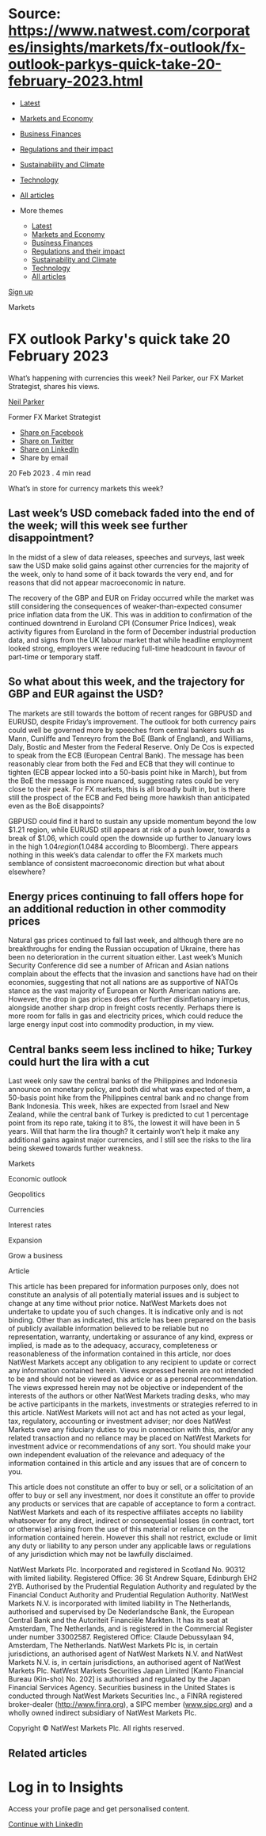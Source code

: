 # Source: https://www.natwest.com/corporates/insights/markets/fx-outlook/fx-outlook-parkys-quick-take-20-february-2023.html

* [Latest](https://www.natwest.com/corporates/insights.html)
* [Markets and Economy](https://www.natwest.com/corporates/insights/markets.html)
* [Business Finances](https://www.natwest.com/corporates/insights/finance.html)
* [Regulations and their impact](https://www.natwest.com/corporates/insights/regulation.html)
* [Sustainability and Climate](https://www.natwest.com/corporates/insights/sustainability.html)
* [Technology](https://www.natwest.com/corporates/insights/technology.html)
* [All articles](https://www.natwest.com/corporates/insights/all-articles.html)
* More themes

  + [Latest](https://www.natwest.com/corporates/insights.html "link")
  + [Markets and Economy](https://www.natwest.com/corporates/insights/markets.html "link")
  + [Business Finances](https://www.natwest.com/corporates/insights/finance.html "link")
  + [Regulations and their impact](https://www.natwest.com/corporates/insights/regulation.html "link")
  + [Sustainability and Climate](https://www.natwest.com/corporates/insights/sustainability.html "link")
  + [Technology](https://www.natwest.com/corporates/insights/technology.html "link")
  + [All articles](https://www.natwest.com/corporates/insights/all-articles.html "link")

[Sign up](https://www.natwest.com/corporates/insights/email-preferences/subscribe.html "Subscribe to receive our latest insights by email")

Markets

# FX outlook Parky's quick take 20 February 2023

What’s happening with currencies this week? Neil Parker, our FX Market Strategist, shares his views.

[Neil Parker](https://www.natwest.com/content/natwest_com/en_uk/corporates/insights/authors/neil-parker.html)

Former FX Market Strategist

* [Share on Facebook ](https://www.facebook.com/sharer/sharer.php?u=https://www.natwest.com/corporates/insights/markets/fx-outlook/fx-outlook-parkys-quick-take-20-february-2023.html)
* [Share on Twitter ](https://www.twitter.com/share?url=https://www.natwest.com/corporates/insights/markets/fx-outlook/fx-outlook-parkys-quick-take-20-february-2023.html)
* [Share on LinkedIn ](http://www.linkedin.com/shareArticle?mini=true&url=https://www.natwest.com/corporates/insights/markets/fx-outlook/fx-outlook-parkys-quick-take-20-february-2023.html)
* Share by email 

20 Feb 2023
. 4 min read

What’s in store for currency markets this week?

## Last week’s USD comeback faded into the end of the week; will this week see further disappointment?

In the midst of a slew of data releases, speeches and surveys, last week saw the USD make solid gains against other currencies for the majority of the week, only to hand some of it back towards the very end, and for reasons that did not appear macroeconomic in nature.

The recovery of the GBP and EUR on Friday occurred while the market was still considering the consequences of weaker-than-expected consumer price inflation data from the UK. This was in addition to confirmation of the continued downtrend in Euroland CPI (Consumer Price Indices), weak activity figures from Euroland in the form of December industrial production data, and signs from the UK labour market that while headline employment looked strong, employers were reducing full-time headcount in favour of part-time or temporary staff.

## So what about this week, and the trajectory for GBP and EUR against the USD?

The markets are still towards the bottom of recent ranges for GBPUSD and EURUSD, despite Friday’s improvement. The outlook for both currency pairs could well be governed more by speeches from central bankers such as Mann, Cunliffe and Tenreyro from the BoE (Bank of England), and Williams, Daly, Bostic and Mester from the Federal Reserve. Only De Cos is expected to speak from the ECB (European Central Bank). The message has been reasonably clear from both the Fed and ECB that they will continue to tighten (ECB appear locked into a 50-basis point hike in March), but from the BoE the message is more nuanced, suggesting rates could be very close to their peak. For FX markets, this is all broadly built in, but is there still the prospect of the ECB and Fed being more hawkish than anticipated even as the BoE disappoints?

GBPUSD could find it hard to sustain any upside momentum beyond the low $1.21 region, while EURUSD still appears at risk of a push lower, towards a break of $1.06, which could open the downside up further to January lows in the high $1.04 region ($1.0484 according to Bloomberg). There appears nothing in this week’s data calendar to offer the FX markets much semblance of consistent macroeconomic direction but what about elsewhere?

## Energy prices continuing to fall offers hope for an additional reduction in other commodity prices

Natural gas prices continued to fall last week, and although there are no breakthroughs for ending the Russian occupation of Ukraine, there has been no deterioration in the current situation either. Last week’s Munich Security Conference did see a number of African and Asian nations complain about the effects that the invasion and sanctions have had on their economies, suggesting that not all nations are as supportive of NATOs stance as the vast majority of European or North American nations are. However, the drop in gas prices does offer further disinflationary impetus, alongside another sharp drop in freight costs recently. Perhaps there is more room for falls in gas and electricity prices, which could reduce the large energy input cost into commodity production, in my view.

## Central banks seem less inclined to hike; Turkey could hurt the lira with a cut

Last week only saw the central banks of the Philippines and Indonesia announce on monetary policy, and both did what was expected of them, a 50-basis point hike from the Philippines central bank and no change from Bank Indonesia. This week, hikes are expected from Israel and New Zealand, while the central bank of Turkey is predicted to cut 1 percentage point from its repo rate, taking it to 8%, the lowest it will have been in 5 years. Will that harm the lira though? It certainly won’t help it make any additional gains against major currencies, and I still see the risks to the lira being skewed towards further weakness.

Markets

Economic outlook

Geopolitics

Currencies

Interest rates

Expansion

Grow a business

Article

This article has been prepared for information purposes only, does not constitute an analysis of all potentially material issues and is subject to change at any time without prior notice. NatWest Markets does not undertake to update you of such changes. It is indicative only and is not binding. Other than as indicated, this article has been prepared on the basis of publicly available information believed to be reliable but no representation, warranty, undertaking or assurance of any kind, express or implied, is made as to the adequacy, accuracy, completeness or reasonableness of the information contained in this article, nor does NatWest Markets accept any obligation to any recipient to update or correct any information contained herein. Views expressed herein are not intended to be and should not be viewed as advice or as a personal recommendation. The views expressed herein may not be objective or independent of the interests of the authors or other NatWest Markets trading desks, who may be active participants in the markets, investments or strategies referred to in this article. NatWest Markets will not act and has not acted as your legal, tax, regulatory, accounting or investment adviser; nor does NatWest Markets owe any fiduciary duties to you in connection with this, and/or any related transaction and no reliance may be placed on NatWest Markets for investment advice or recommendations of any sort. You should make your own independent evaluation of the relevance and adequacy of the information contained in this article and any issues that are of concern to you.

This article does not constitute an offer to buy or sell, or a solicitation of an offer to buy or sell any investment, nor does it constitute an offer to provide any products or services that are capable of acceptance to form a contract. NatWest Markets and each of its respective affiliates accepts no liability whatsoever for any direct, indirect or consequential losses (in contract, tort or otherwise) arising from the use of this material or reliance on the information contained herein. However this shall not restrict, exclude or limit any duty or liability to any person under any applicable laws or regulations of any jurisdiction which may not be lawfully disclaimed.

NatWest Markets Plc. Incorporated and registered in Scotland No. 90312 with limited liability. Registered Office: 36 St Andrew Square, Edinburgh EH2 2YB. Authorised by the Prudential Regulation Authority and regulated by the Financial Conduct Authority and Prudential Regulation Authority. NatWest Markets N.V. is incorporated with limited liability in The Netherlands, authorised and supervised by De Nederlandsche Bank, the European Central Bank and the Autoriteit Financiële Markten. It has its seat at Amsterdam, The Netherlands, and is registered in the Commercial Register under number 33002587. Registered Office: Claude Debussylaan 94, Amsterdam, The Netherlands. NatWest Markets Plc is, in certain jurisdictions, an authorised agent of NatWest Markets N.V. and NatWest Markets N.V. is, in certain jurisdictions, an authorised agent of NatWest Markets Plc. NatWest Markets Securities Japan Limited [Kanto Financial Bureau (Kin-sho) No. 202] is authorised and regulated by the Japan Financial Services Agency. Securities business in the United States is conducted through NatWest Markets Securities Inc., a FINRA registered broker-dealer (http://www.finra.org), a SIPC member (www.sipc.org) and a wholly owned indirect subsidiary of NatWest Markets Plc.

Copyright © NatWest Markets Plc. All rights reserved.

## Related articles

# Log in to Insights

Access your profile page and get personalised content.

[Continue with LinkedIn](https://www.natwest.com/j_security_check?configid=linkedin-NATWEST_CORPORATES)